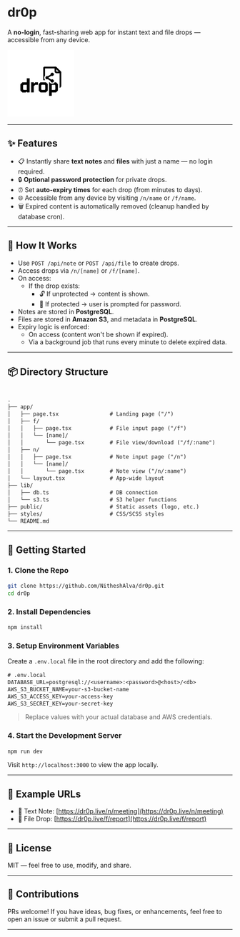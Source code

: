 
# dr0p

A **no-login**, fast-sharing web app for instant text and file drops — accessible from any device.

<img src="public/logo-light-bgrm.png" alt="dr0p logo" width="150"/>

---

## ✨ Features

- 📋 Instantly share **text notes** and **files** with just a name — no login required.
- 🔒 **Optional password protection** for private drops.
- ⏰ Set **auto-expiry times** for each drop (from minutes to days).
- 🌐 Accessible from any device by visiting `/n/name` or `/f/name`.
- 🗑️ Expired content is automatically removed (cleanup handled by database cron).

---



## 🧠 How It Works

- Use `POST /api/note` or `POST /api/file` to create drops.
- Access drops via `/n/[name]` or `/f/[name]`.
- On access:
  - If the drop exists:
    - 🔓 If unprotected → content is shown.
    - 🔐 If protected → user is prompted for password.
- Notes are stored in **PostgreSQL**.
- Files are stored in **Amazon S3**, and metadata in **PostgreSQL**.
- Expiry logic is enforced:
  - On access (content won't be shown if expired).
  - Via a background job that runs every minute to delete expired data.

---

## 📦 Directory Structure

```

.
├── app/
│   ├── page.tsx                # Landing page ("/")
│   ├── f/
│   │   ├── page.tsx            # File input page ("/f")
│   │   └── [name]/
│   │       └── page.tsx        # File view/download ("/f/:name")
│   ├── n/
│   │   ├── page.tsx            # Note input page ("/n")
│   │   └── [name]/
│   │       └── page.tsx        # Note view ("/n/:name")
│   └── layout.tsx              # App-wide layout
├── lib/
│   ├── db.ts                   # DB connection
│   └── s3.ts                   # S3 helper functions
├── public/                     # Static assets (logo, etc.)
├── styles/                     # CSS/SCSS styles
└── README.md

````

---

## 🚀 Getting Started

### 1. Clone the Repo

```bash
git clone https://github.com/NitheshAlva/dr0p.git
cd dr0p
````

### 2. Install Dependencies

```bash
npm install
```

### 3. Setup Environment Variables

Create a `.env.local` file in the root directory and add the following:

```env
# .env.local
DATABASE_URL=postgresql://<username>:<password>@<host>/<db>
AWS_S3_BUCKET_NAME=your-s3-bucket-name
AWS_S3_ACCESS_KEY=your-access-key
AWS_S3_SECRET_KEY=your-secret-key
```

> Replace values with your actual database and AWS credentials.

### 4. Start the Development Server

```bash
npm run dev
```

Visit `http://localhost:3000` to view the app locally.

---

## 🧪 Example URLs

* 📝 Text Note: [https://dr0p.live/n/meeting](https://dr0p.live/n/meeting)
* 📁 File Drop: [https://dr0p.live/f/report](https://dr0p.live/f/report)

---

## 📄 License

MIT — feel free to use, modify, and share.

---

## 🤝 Contributions

PRs welcome! If you have ideas, bug fixes, or enhancements, feel free to open an issue or submit a pull request.

---



